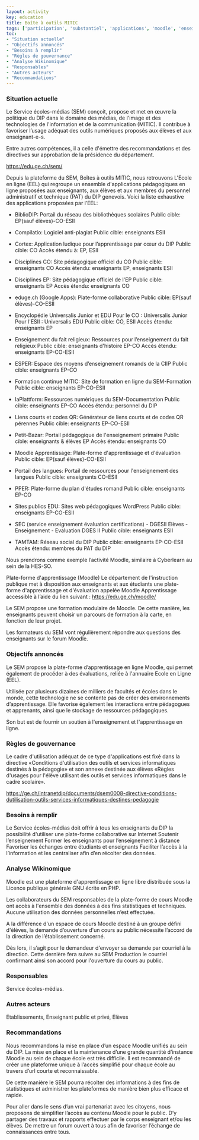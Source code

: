 ```yaml
---
layout: activity
key: education
title: Boîte à outils MITIC
tags: ['participation', 'substantiel', 'applications', 'moodle', 'enseignement à distance']
toc:
- "Situation actuelle"
- "Objectifs annoncés"
- "Besoins à remplir"
- "Règles de gouvernance"
- "Analyse Wikinomique"
- "Responsables"
- "Autres acteurs"
- "Recommandations"
---
```


### Situation actuelle

Le Service écoles-médias (SEM) conçoit, propose et met en œuvre la politique du DIP dans le domaine des médias, de l'image et des technologies de l'information et de la communication (MITIC). Il contribue à favoriser l’usage adéquat des outils numériques proposés aux élèves et aux enseignant-e-s. 

Entre autres compétences, il a celle d'émettre des recommandations et des directives sur approbation de la présidence du département.

https://edu.ge.ch/sem/

Depuis la plateforme du SEM, Boîtes à outils MITIC, nous retrouvons L'Ecole en ligne (EEL) qui regroupe un ensemble d'applications pédagogiques en ligne proposées aux enseignants, aux élèves et aux membres du personnel administratif et technique (PAT) du DIP genevois. Voici la liste exhaustive des applications proposées par l’EEL:

-	BiblioDIP: Portail du réseau des bibliothèques scolaires
Public cible: EP(sauf élèves)-CO-ESII

-	Compilatio: Logiciel anti-plagiat
Public cible: enseignants ESII

-	Cortex: Application ludique pour l’apprentissage par cœur du DIP
Public cible: CO
Accès étendu à: EP, ESII

-	Disciplines CO: Site pédagogique officiel du CO
Public cible: enseignants CO
Accès étendu: enseignants EP, enseignants ESII

-	Disciplines EP: Site pédagogique officiel de l'EP
Public cible: enseignants EP
Accès étendu: enseignants CO

-	eduge.ch (Google Apps): Plate-forme collaborative
Public cible: EP(sauf élèves)-CO-ESII

-	Encyclopédie Universalis Junior et EDU
Pour le CO : Universalis Junior
Pour l'ESII : Universalis EDU
Public cible: CO, ESII
Accès étendu: enseignants EP

-	Enseignement du fait religieux: Ressources pour l’enseignement du fait religieux
Public cible: enseignants d'histoire EP-CO
Accès étendu: enseignants EP-CO-ESII

-	ESPER: Espace des moyens d’enseignement romands de la CIIP
Public cible: enseignants EP-CO

-	Formation continue MITIC: Site de formation en ligne du SEM-Formation
Public cible: enseignants EP-CO-ESII

-	laPlattform: Ressources numériques du SEM-Documentation
Public cible: enseignants EP-CO
Accès étendu: personnel du DIP

-	Liens courts et codes QR: Générateur de liens courts et de codes QR pérennes
Public cible: enseignants EP-CO-ESII

-	Petit-Bazar: Portail pédagogique de l'enseignement primaire
Public cible: enseignants & élèves EP
Accès étendu: enseignants CO

-	Moodle Apprentissage: Plate-forme d'apprentissage et d'évaluation
Public cible: EP(sauf élèves)-CO-ESII

-	Portail des langues: Portail de ressources pour l'enseignement des langues
Public cible: enseignants CO-ESII

-	PPER: Plate-forme du plan d'études romand
Public cible: enseignants EP-CO

-	Sites publics EDU: Sites web pédagogiques WordPress
Public cible: enseignants EP-CO-ESII

-	SEC (service enseignement évaluation certifications) - DGESII
Elèves - Enseignement - Evaluation DGES II
Public cible: enseignants ESII

-	TAMTAM: Réseau social du DIP
Public cible: enseignants EP-CO-ESII
Accès étendu: membres du PAT du DIP

Nous prendrons comme exemple l’activité Moodle, similaire à Cyberlearn au sein de la HES-SO.

Plate-forme d'apprentissage (Moodle)
Le département de l'instruction publique met à disposition aux enseignants et aux étudiants une plate-forme d'apprentissage et d'évaluation appelée Moodle Apprentissage accessible à l’aide du lien suivant : https://edu.ge.ch/moodle/

Le SEM propose une formation modulaire de Moodle. De cette manière, les enseignants peuvent choisir un parcours de formation à la carte, en fonction de leur projet.

Les formateurs du SEM vont régulièrement répondre aux questions des enseignants sur le forum Moodle.

### Objectifs annoncés

Le SEM propose la plate-forme d’apprentissage en ligne Moodle, qui permet également de procéder à des évaluations, reliée à l'annuaire Ecole en Ligne (EEL). 

Utilisée par plusieurs dizaines de milliers de facultés et écoles dans le monde, cette technologie ne se contente pas de créer des environnements d’apprentissage. Elle favorise également les interactions entre pédagogues et apprenants, ainsi que le stockage de ressources pédagogiques.

Son but est de fournir un soutien à l'enseignement et l'apprentissage en ligne.

### Règles de gouvernance

Le cadre d'utilisation adéquat de ce type d'applications est fixé dans la directive «Conditions d'utilisation des outils et services informatiques destinés à la pédagogie» et son annexe destinée aux élèves «Règles d'usages pour l'élève utilisant des outils et services informatiques dans le cadre scolaire».

https://ge.ch/intranetdip/documents/dsem0008-directive-conditions-dutilisation-outils-services-informatiques-destines-pedagogie

### Besoins à remplir

Le Service écoles-médias doit offrir à tous les enseignants du DIP la possibilité d'utiliser une plate-forme collaborative sur Internet
Soutenir l’enseignement
Former les enseignants pour l’enseignement à distance
Favoriser les échanges entre étudiants et enseignants
Faciliter l’accès à la l’information et les centraliser afin d’en récolter des données. 

### Analyse Wikinomique

Moodle est une plateforme d'apprentissage en ligne libre distribuée sous la Licence publique générale GNU écrite en PHP.

Les collaborateurs du SEM responsables de la plate-forme de cours Moodle ont accès à l'ensemble des données à des fins statistiques et techniques. Aucune utilisation des données personnelles n’est effectuée.

A la différence d'un espace de cours Moodle destiné à un groupe défini d'élèves, la demande d’ouverture d'un cours au public nécessite l’accord de la direction de l’établissement concerné.

Dès lors, il s’agit pour le demandeur d'envoyer sa demande par courriel à la direction. Cette dernière fera suivre au SEM Production le courriel confirmant ainsi son accord pour l'ouverture du cours au public.

### Responsables

Service écoles-médias.

### Autres acteurs

Etablissements, Enseignant public et privé, Elèves

### Recommandations

Nous recommandons la mise en place d’un espace Moodle unifiés au sein du DIP. La mise en place et la maintenance d’une grande quantité d’instance Moodle au sein de chaque école est très difficile. Il est recommandé de créer une plateforme unique à l’accès simplifié pour chaque école au travers d’url courte et reconnaissable.

De cette manière le SEM pourra récolter des informations à des fins de statistiques et administrer les plateformes de manière bien plus efficace et rapide.

Pour aller dans le sens d’un vrai partenariat avec les citoyens, nous proposons de simplifier l’accès au contenu Moodle pour le public. D’y partager des travaux et rapports effectuer par le corps enseignant et/ou les élèves. De mettre un forum ouvert à tous afin de favoriser l’échange de connaissances entre tous.

